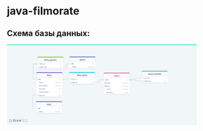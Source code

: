 # java-filmorate
## Схема базы данных:
![alt text](https://github.com/AntonFeklichev/java-filmorate/blob/a0306fb74a3fe9b3cba89e06f00dbf955eb180de/src/main/resources/java-filmorate%20database%20diagram.png?raw=true)